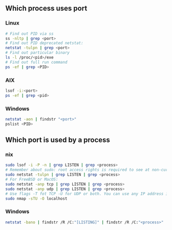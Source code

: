 
## Which process uses port
### Linux
```bash
# Find out PID via ss
ss -nltp | grep <port>
# Find out PID deprecated netstat:
netstat -tulpn | grep <port>
# Find out particular binary
ls -l /proc/<pid>/exe
# Find out full run command
ps -ef | grep <PID>
```
### AIX
```bash
lsof -i:<port>
ps -ef | grep <pid>
```
### Windows
```bash
netstat -aon | findstr "<port>"
pslist <PID>
```

## Which port is used by a process
### nix
```bash
sudo lsof -i -P -n | grep LISTEN | grep <process>
# Remember about sudo: root access rights is required to see at non-current-user processes
sudo netstat -tulpn | grep LISTEN | grep <process>
# For FreeBSD or MacOS:
sudo netstat -anp tcp | grep LISTEN | grep <process>
sudo netstat -anp udp | grep LISTEN | grep <process>
# Use flags -T fot TCP -U for UDP or both. You can use any IP address instead localhost.
sudo nmap -sTU -O localhost
```
### Windows
```bash
netstat -bano | findstr /R /C:"[LISTING]" | findstr /R /C:"<process>"
```
